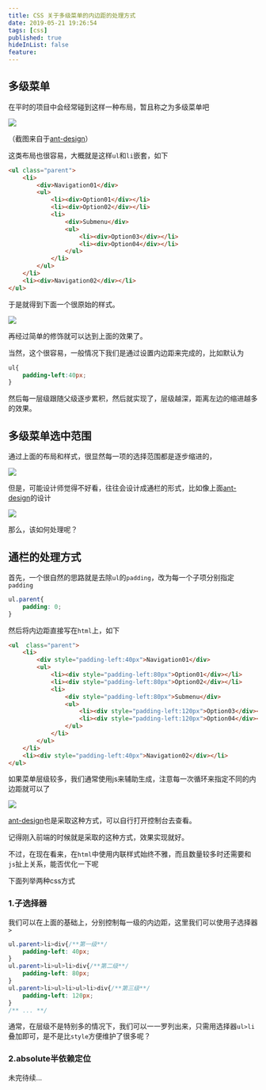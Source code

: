 ```yaml
---
title: CSS 关于多级菜单的内边距的处理方式
date: 2019-05-21 19:26:54
tags: [css]
published: true
hideInList: false
feature: 
---
```

## 多级菜单

在平时的项目中会经常碰到这样一种布局，暂且称之为多级菜单吧

![](https://xboxyan.codelabo.cn/post-images/1558439549223.png)

（截图来自于[ant-design](https://ant.design/components/menu-cn/)）

这类布局也很容易，大概就是这样`ul`和`li`嵌套，如下

```html
<ul class="parent">
    <li>
        <div>Navigation01</div>
        <ul>
            <li><div>Option01</div></li>
            <li><div>Option02</div></li>
            <li>
                <div>Submenu</div>
                <ul>
                    <li><div>Option03</div></li>
                    <li><div>Option04</div></li>
                </ul>
            </li>
        </ul>
    </li>
    <li><div>Navigation02</div></li>
</ul>
```

于是就得到下面一个很原始的样式。

![](https://xboxyan.codelabo.cn/post-images/1558440703375.png)

再经过简单的修饰就可以达到上面的效果了。

当然，这个很容易，一般情况下我们是通过设置内边距来完成的，比如默认为

```css
ul{
	padding-left:40px;
}
```

然后每一层级跟随父级逐步累积，然后就实现了，层级越深，距离左边的缩进越多的效果。

## 多级菜单选中范围

通过上面的布局和样式，很显然每一项的选择范围都是逐步缩进的，

![](https://xboxyan.codelabo.cn/post-images/1558441705019.png)

但是，可能设计师觉得不好看，往往会设计成通栏的形式，比如像上面[ant-design](https://ant.design/components/menu-cn/)的设计

![](https://xboxyan.codelabo.cn/post-images/1558441856625.png)

那么，该如何处理呢？

## 通栏的处理方式

首先，一个很自然的思路就是去除`ul`的`padding`，改为每一个子项分别指定`padding`

```css
ul.parent{
	padding: 0;
}
```

然后将内边距直接写在`html`上，如下

```html
<ul  class="parent">
    <li>
        <div style="padding-left:40px">Navigation01</div>
        <ul>
            <li><div style="padding-left:80px">Option01</div></li>
            <li><div style="padding-left:80px">Option02</div></li>
            <li>
                <div style="padding-left:80px">Submenu</div>
                <ul>
                    <li><div style="padding-left:120px">Option03</div></li>
                    <li><div style="padding-left:120px">Option04</div></li>
                </ul>
            </li>
        </ul>
    </li>
    <li><div style="padding-left:40px">Navigation02</div></li>
</ul>
```

如果菜单层级较多，我们通常使用js来辅助生成，注意每一次循环来指定不同的内边距就可以了

![](https://xboxyan.codelabo.cn/post-images/1558442384266.png)

[ant-design](https://ant.design/components/menu-cn/)也是采取这种方式，可以自行打开控制台去查看。

记得刚入前端的时候就是采取的这种方式，效果实现就好。

不过，在现在看来，在`html`中使用内联样式始终不雅，而且数量较多时还需要和`js`扯上关系，能否优化一下呢

下面列举两种css方式

### 1.子选择器

我们可以在上面的基础上，分别控制每一级的内边距，这里我们可以使用子选择器`>`

```css
ul.parent>li>div{/**第一级**/
    padding-left: 40px;
}
ul.parent>li>ul>li>div{/**第二级**/
    padding-left: 80px;
}
ul.parent>li>ul>li>ul>li>div{/**第三级**/
    padding-left: 120px;
}
/** ... **/
```

通常，在层级不是特别多的情况下，我们可以一一罗列出来，只需用选择器`ul>li`叠加即可，是不是比`style`方便维护了很多呢？

### 2.absolute半依赖定位

未完待续...



